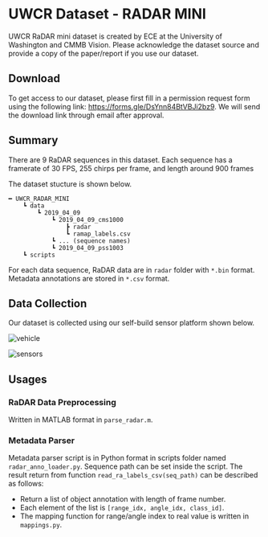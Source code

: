 # UWCR Dataset - RADAR MINI

UWCR RaDAR mini dataset is created by ECE at the University of Washington and CMMB Vision. 
Please acknowledge the dataset source and provide a copy of the paper/report if you use our dataset.

## Download

To get access to our dataset, please first fill in a permission request form using the following link:
https://forms.gle/DsYnn84BtVBJi2bz9. We will send the download link through email after approval.

## Summary

There are 9 RaDAR sequences in this dataset. 
Each sequence has a framerate of 30 FPS, 255 chirps per frame, and length around 900 frames

The dataset stucture is shown below. 
```
━ UWCR_RADAR_MINI
    ┗ data
        ┗ 2019_04_09
            ┗ 2019_04_09_cms1000
                ┣ radar
                ┗ ramap_labels.csv
            ┗ ... (sequence names)
            ┗ 2019_04_09_pss1003
    ┗ scripts
```

For each data sequence, RaDAR data are in `radar` folder with `*.bin` format. 
Metadata annotations are stored in `*.csv` format. 

## Data Collection

Our dataset is collected using our self-build sensor platform shown below.


![vehicle](https://github.com/yizhou-wang/UWCR_Dataset_RADAR_mini/images/datacol_vehicle.jpeg)

![sensors](https://github.com/yizhou-wang/UWCR_Dataset_RADAR_mini/images/datacol_sensors.jpeg)

## Usages

### RaDAR Data Preprocessing

Written in MATLAB format in `parse_radar.m`.

### Metadata Parser

Metadata parser script is in Python format in scripts folder named `radar_anno_loader.py`.
Sequence path can be set inside the script. 
The result return from function `read_ra_labels_csv(seq_path)` can be described as follows:

- Return a list of object annotation with length of frame number.
- Each element of the list is `[range_idx, angle_idx, class_id]`. 
- The mapping function for range/angle index to real value is written in `mappings.py`.
